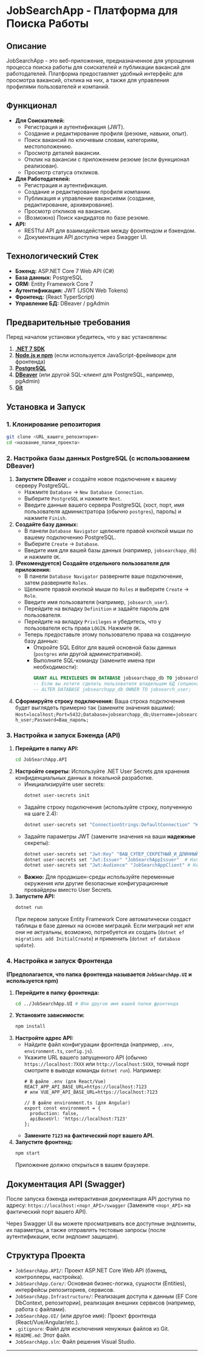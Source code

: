 # JobSearchApp - Платформа для Поиска Работы

## Описание

JobSearchApp - это веб-приложение, предназначенное для упрощения процесса поиска работы для соискателей и публикации вакансий для работодателей. Платформа предоставляет удобный интерфейс для просмотра вакансий, отклика на них, а также для управления профилями пользователей и компаний.

## Функционал

*   **Для Соискателей:**
    *   Регистрация и аутентификация (JWT).
    *   Создание и редактирование профиля (резюме, навыки, опыт).
    *   Поиск вакансий по ключевым словам, категориям, местоположению.
    *   Просмотр деталей вакансии.
    *   Отклик на вакансии с приложением резюме (если функционал реализован).
    *   Просмотр статуса откликов.
*   **Для Работодателей:**
    *   Регистрация и аутентификация.
    *   Создание и редактирование профиля компании.
    *   Публикация и управление вакансиями (создание, редактирование, архивирование).
    *   Просмотр откликов на вакансии.
    *   (Возможно) Поиск кандидатов по базе резюме.
*   **API:**
    *   RESTful API для взаимодействия между фронтендом и бэкендом.
    *   Документация API доступна через Swagger UI.

## Технологический Стек

*   **Бэкенд:** ASP.NET Core 7 Web API (C#)
*   **База данных:** PostgreSQL
*   **ORM:** Entity Framework Core 7
*   **Аутентификация:** JWT (JSON Web Tokens)
*   **Фронтенд:** (React TyperScript)
*   **Управление БД:** DBeaver / pgAdmin

## Предварительные требования

Перед началом установки убедитесь, что у вас установлены:

1.  **[.NET 7 SDK](https://dotnet.microsoft.com/download/dotnet/7.0)**
2.  **[Node.js и npm](https://nodejs.org/)** (если используется JavaScript-фреймворк для фронтенда)
3.  **[PostgreSQL](https://www.postgresql.org/download/)**
4.  **[DBeaver](https://dbeaver.io/download/)** (или другой SQL-клиент для PostgreSQL, например, pgAdmin)
5.  **[Git](https://git-scm.com/downloads)**

## Установка и Запуск

### 1. Клонирование репозитория

```bash
git clone <URL_вашего_репозитория>
cd <название_папки_проекта>
```

### 2. Настройка базы данных PostgreSQL (с использованием DBeaver)

1.  **Запустите DBeaver** и создайте новое подключение к вашему серверу PostgreSQL.
    *   Нажмите `Database` -> `New Database Connection`.
    *   Выберите `PostgreSQL` и нажмите `Next`.
    *   Введите данные вашего сервера PostgreSQL (хост, порт, имя пользователя администратора (обычно `postgres`), пароль) и нажмите `Finish`.
2.  **Создайте базу данных:**
    *   В панели `Database Navigator` щелкните правой кнопкой мыши по вашему подключению PostgreSQL.
    *   Выберите `Create` -> `Database`.
    *   Введите имя для вашей базы данных (например, `jobsearchapp_db`) и нажмите `OK`.
3.  **(Рекомендуется) Создайте отдельного пользователя для приложения:**
    *   В панели `Database Navigator` разверните ваше подключение, затем разверните `Roles`.
    *   Щелкните правой кнопкой мыши по `Roles` и выберите `Create` -> `Role`.
    *   Введите имя пользователя (например, `jobsearch_user`).
    *   Перейдите на вкладку `Definition` и задайте пароль для пользователя.
    *   Перейдите на вкладку `Privileges` и убедитесь, что у пользователя есть права `LOGIN`. Нажмите `OK`.
    *   Теперь предоставьте этому пользователю права на созданную базу данных:
        *   Откройте SQL Editor для вашей основной базы данных (`postgres` или другой административной).
        *   Выполните SQL-команду (замените имена при необходимости):
            ```sql
            GRANT ALL PRIVILEGES ON DATABASE jobsearchapp_db TO jobsearch_user;
            -- Если вы хотите сделать пользователя владельцем БД (опционально):
            -- ALTER DATABASE jobsearchapp_db OWNER TO jobsearch_user;
            ```
4.  **Сформируйте строку подключения:**
    Ваша строка подключения будет выглядеть примерно так (замените значения вашими):
    `Host=localhost;Port=5432;Database=jobsearchapp_db;Username=jobsearch_user;Password=Ваш_пароль;`

### 3. Настройка и запуск Бэкенда (API)

1.  **Перейдите в папку API:**
    ```bash
    cd JobSearchApp.API
    ```
2.  **Настройте секреты:**
    Используйте .NET User Secrets для хранения конфиденциальных данных в локальной разработке.
    *   Инициализируйте user secrets:
        ```bash
        dotnet user-secrets init
        ```
    *   Задайте строку подключения (используйте строку, полученную на шаге 2.4):
        ```bash
        dotnet user-secrets set "ConnectionStrings:DefaultConnection" "Host=localhost;Port=5432;Database=jobsearchapp_db;Username=jobsearch_user;Password=Ваш_пароль;"
        ```
    *   Задайте параметры JWT (замените значения на ваши **надежные** секреты):
        ```bash
        dotnet user-secrets set "Jwt:Key" "ВАШ_СУПЕР_СЕКРЕТНЫЙ_И_ДЛИННЫЙ_КЛЮЧ_ДЛЯ_ПОДПИСИ_JWT"
        dotnet user-secrets set "Jwt:Issuer" "JobSearchAppIssuer"  # Например
        dotnet user-secrets set "Jwt:Audience" "JobSearchAppClient" # Например
        ```
    *   **Важно:** Для продакшен-среды используйте переменные окружения или другие безопасные конфигурационные провайдеры вместо User Secrets.
3.  **Запустите API:**
    ```bash
    dotnet run
    ```
    При первом запуске Entity Framework Core автоматически создаст таблицы в базе данных на основе миграций. Если миграций нет или они не актуальны, возможно, потребуется их создать (`dotnet ef migrations add InitialCreate`) и применить (`dotnet ef database update`).

### 4. Настройка и запуск Фронтенда

**(Предполагается, что папка фронтенда называется `JobSearchApp.UI` и используется npm)**

1.  **Перейдите в папку фронтенда:**
    ```bash
    cd ../JobSearchApp.UI # Или другое имя вашей папки фронтенда
    ```
2.  **Установите зависимости:**
    ```bash
    npm install
    ```
3.  **Настройте адрес API:**
    *   Найдите файл конфигурации фронтенда (например, `.env`, `environment.ts`, `config.js`).
    *   Укажите URL вашего запущенного API (обычно `https://localhost:7XXX` или `http://localhost:5XXX`, точный порт смотрите в выводе команды `dotnet run`). Например:
        ```
        # В файле .env (для React/Vue)
        REACT_APP_API_BASE_URL=https://localhost:7123
        # или VUE_APP_API_BASE_URL=https://localhost:7123

        // В файле environment.ts (для Angular)
        export const environment = {
          production: false,
          apiBaseUrl: 'https://localhost:7123'
        };
        ```
    *   **Замените `7123` на фактический порт вашего API.**
4.  **Запустите фронтенд:**
    ```bash
    npm start
    ```
    Приложение должно открыться в вашем браузере.

## Документация API (Swagger)

После запуска бэкенда интерактивная документация API доступна по адресу:
`https://localhost:<порт_API>/swagger`
(Замените `<порт_API>` на фактический порт вашего API).

Через Swagger UI вы можете просматривать все доступные эндпоинты, их параметры, а также отправлять тестовые запросы (после аутентификации, если эндпоинт защищен).

## Структура Проекта

*   `JobSearchApp.API/`: Проект ASP.NET Core Web API (бэкенд, контроллеры, настройка).
*   `JobSearchApp.Core/`: Основная бизнес-логика, сущности (Entities), интерфейсы репозиториев, сервисов.
*   `JobSearchApp.Infrastructure/`: Реализация доступа к данным (EF Core DbContext, репозитории), реализация внешних сервисов (например, работа с файлами).
*   `JobSearchApp.UI/` (или другое имя): Проект фронтенда (React/Vue/Angular/etc.).
*   `.gitignore`: Файл для исключения ненужных файлов из Git.
*   `README.md`: Этот файл.
*   `JobSearchApp.sln`: Файл решения Visual Studio.

---
